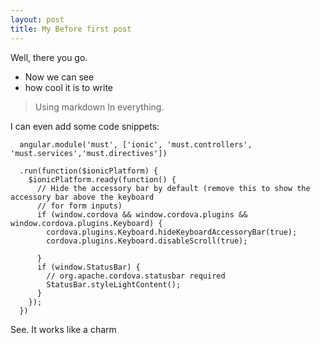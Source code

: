 ```yaml
---
layout: post
title: My Before first post
---
```

Well, there you go.

- Now we can see
- how cool it is to write
> Using markdown
> In everything.

I can even add some code snippets:

      angular.module('must', ['ionic', 'must.controllers', 'must.services','must.directives'])

      .run(function($ionicPlatform) {
        $ionicPlatform.ready(function() {
          // Hide the accessory bar by default (remove this to show the accessory bar above the keyboard
          // for form inputs)
          if (window.cordova && window.cordova.plugins && window.cordova.plugins.Keyboard) {
            cordova.plugins.Keyboard.hideKeyboardAccessoryBar(true);
            cordova.plugins.Keyboard.disableScroll(true);

          }
          if (window.StatusBar) {
            // org.apache.cordova.statusbar required
            StatusBar.styleLightContent();
          }
        });
      })

See. It works like a charm
